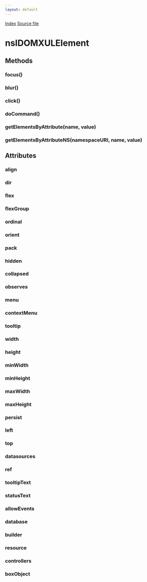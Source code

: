 ```yaml
---
layout: default
---
```

<div id='links'><a href="../index.html">Index</a>
<a href="http://dxr.mozilla.org/mozilla-central/source/dom/interfaces/xul/nsIDOMXULElement.idl">Source file</a>
</div>

# nsIDOMXULElement #

## Methods ##

### focus() ###

### blur() ###

### click() ###

### doCommand() ###

### getElementsByAttribute(name, value) ###

### getElementsByAttributeNS(namespaceURI, name, value) ###

## Attributes ##

### align ###

### dir ###

### flex ###

### flexGroup ###

### ordinal ###

### orient ###

### pack ###

### hidden ###

### collapsed ###

### observes ###

### menu ###

### contextMenu ###

### tooltip ###

### width ###

### height ###

### minWidth ###

### minHeight ###

### maxWidth ###

### maxHeight ###

### persist ###

### left ###

### top ###

### datasources ###

### ref ###

### tooltipText ###

### statusText ###

### allowEvents ###

### database ###

### builder ###

### resource ###

### controllers ###

### boxObject ###

